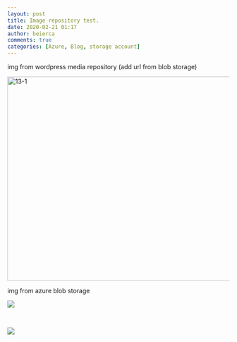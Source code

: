 ```yaml
---
layout: post
title: Image repository test.
date: 2020-02-21 01:17
author: beierca
comments: true
categories: [Azure, Blog, storage account]
---
```

img from wordpress media repository (add url from blob storage)

<img class="alignnone size-full wp-image-447" src="https://thiagobeier.files.wordpress.com/2020/02/13-1.png" alt="13-1" width="955" height="462" />

img from azure blob storage

<img src="https://thiagobeierblog.blob.core.windows.net/posts/01/13.PNG" />

&nbsp;

<img style="max-width:100%;" src="https://media.giphy.com/media/iSuffsM2olusE/giphy.gif" />
